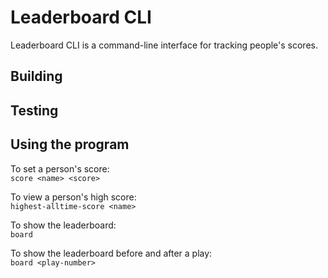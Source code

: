 # Leaderboard CLI
Leaderboard CLI is a command-line interface for tracking people's scores.

## Building


## Testing


## Using the program
To set a person's score:\
`score <name> <score>`

To view a person's high score:\
`highest-alltime-score <name>`

To show the leaderboard:\
`board`

To show the leaderboard before and after a play:\
`board <play-number>`

